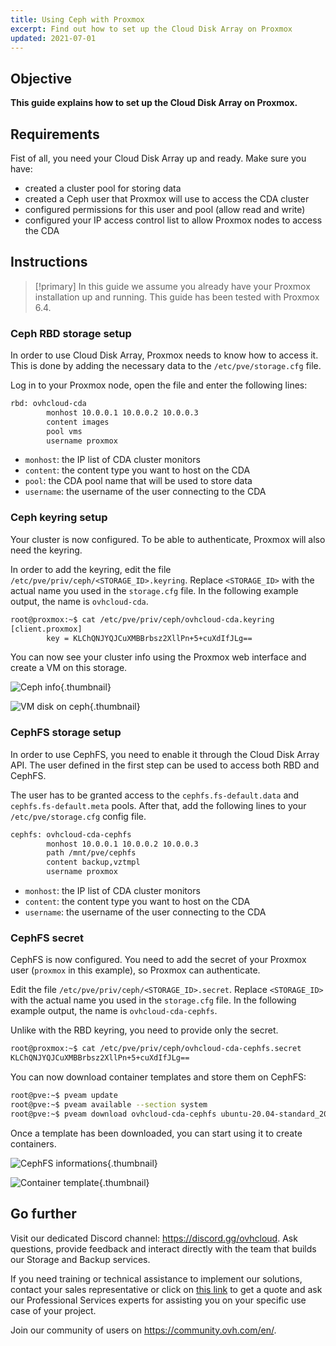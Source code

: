 ```yaml
---
title: Using Ceph with Proxmox
excerpt: Find out how to set up the Cloud Disk Array on Proxmox
updated: 2021-07-01
---
```


## Objective

**This guide explains how to set up the Cloud Disk Array on Proxmox.**

## Requirements

Fist of all, you need your Cloud Disk Array up and ready. Make sure you have:

- created a cluster pool for storing data
- created a Ceph user that Proxmox will use to access the CDA cluster
- configured permissions for this user and pool (allow read and write)
- configured your IP access control list to allow Proxmox nodes to access the CDA

## Instructions

> [!primary]
> In this guide we assume you already have your Proxmox installation up and running. This guide has been tested with Proxmox 6.4.
>

### Ceph RBD storage setup

In order to use Cloud Disk Array, Proxmox needs to know how to access it. This is done by adding the necessary data to the `/etc/pve/storage.cfg` file.

Log in to your Proxmox node, open the file and enter the following lines:

```bash
rbd: ovhcloud-cda
        monhost 10.0.0.1 10.0.0.2 10.0.0.3
        content images
        pool vms
        username proxmox
```

- `monhost`: the IP list of CDA cluster monitors
- `content`: the content type you want to host on the CDA
- `pool`: the CDA pool name that will be used to store data
- `username`: the username of the user connecting to the CDA

### Ceph keyring setup

Your cluster is now configured. To be able to authenticate, Proxmox will also need the keyring.

In order to add the keyring, edit the file `/etc/pve/priv/ceph/<STORAGE_ID>.keyring`. Replace `<STORAGE_ID>` with the actual name you used in the `storage.cfg` file. In the following example output, the name is `ovhcloud-cda`.

```bash
root@proxmox:~$ cat /etc/pve/priv/ceph/ovhcloud-cda.keyring
[client.proxmox]
        key = KLChQNJYQJCuXMBBrbsz2XllPn+5+cuXdIfJLg==
```

You can now see your cluster info using the Proxmox web interface and create a VM on this storage.

![Ceph info](use_ceph_with_proxmox_1.png){.thumbnail}

![VM disk on ceph](use_ceph_with_proxmox_2.png){.thumbnail}

### CephFS storage setup

In order to use CephFS, you need to enable it through the Cloud Disk Array API. The user defined in the first step can be used to access both RBD and CephFS.

The user has to be granted access to the `cephfs.fs-default.data` and `cephfs.fs-default.meta` pools. After that, add the following lines to your `/etc/pve/storage.cfg` config file.

```bash
cephfs: ovhcloud-cda-cephfs
        monhost 10.0.0.1 10.0.0.2 10.0.0.3
        path /mnt/pve/cephfs
        content backup,vztmpl
        username proxmox
```

- `monhost`: the IP list of CDA cluster monitors
- `content`: the content type you want to host on the CDA
- `username`: the username of the user connecting to the CDA

### CephFS secret

CephFS is now configured. You need to add the secret of your Proxmox user (`proxmox` in this example), so Proxmox can authenticate.

Edit the file `/etc/pve/priv/ceph/<STORAGE_ID>.secret`. Replace `<STORAGE_ID>` with the actual name you used in the `storage.cfg` file. In the following example output, the name is `ovhcloud-cda-cephfs`.

Unlike with the RBD keyring, you need to provide only the secret.

```bash
root@proxmox:~$ cat /etc/pve/priv/ceph/ovhcloud-cda-cephfs.secret
KLChQNJYQJCuXMBBrbsz2XllPn+5+cuXdIfJLg==
```

You can now download container templates and store them on CephFS:

```sh
root@pve:~$ pveam update
root@pve:~$ pveam available --section system
root@pve:~$ pveam download ovhcloud-cda-cephfs ubuntu-20.04-standard_20.04-1_amd64.tar.gz
```

Once a template has been downloaded, you can start using it to create containers.

![CephFS informations](use_ceph_with_proxmox_3.png){.thumbnail}

![Container template](use_ceph_with_proxmox_4.png){.thumbnail}

## Go further

Visit our dedicated Discord channel: <https://discord.gg/ovhcloud>. Ask questions, provide feedback and interact directly with the team that builds our Storage and Backup services.

If you need training or technical assistance to implement our solutions, contact your sales representative or click on [this link](https://www.ovhcloud.com/en-ie/professional-services/) to get a quote and ask our Professional Services experts for assisting you on your specific use case of your project.

Join our community of users on <https://community.ovh.com/en/>.
